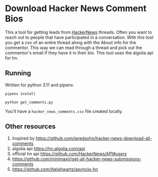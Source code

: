# Download Hacker News Comment Bios

This a tool for getting leads from [HackerNews](https://news.ycombinator.com/) threads.
Often you want to reach
out to people that have participated in a conversation. With this tool you get
a csv of an entire thread along with the About info for the commentor.
This way we can read through a thread and pick out the commentor's email
if they have it in their bio. This tool uses the algolia api for hn.

## Running

Written for python 3.11 and pipenv.

`pipenv install`

`python get_comments.py`

You'll have a `hacker_news_comments.csv` file created locally.

## Other resources

1. Inspired by https://github.com/jaredsohn/hacker-news-download-all-comments
1. algolia api https://hn.algolia.com/api
1. official hn api https://github.com/HackerNews/API#users
1. https://github.com/minimaxir/get-all-hacker-news-submissions-comments
1. https://github.com/itielshwartz/asyncio-hn
